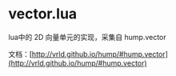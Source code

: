 # vector.lua

lua中的 2D 向量单元的实现，采集自 hump.vector

文档：[http://vrld.github.io/hump/#hump.vector](http://vrld.github.io/hump/#hump.vector)


